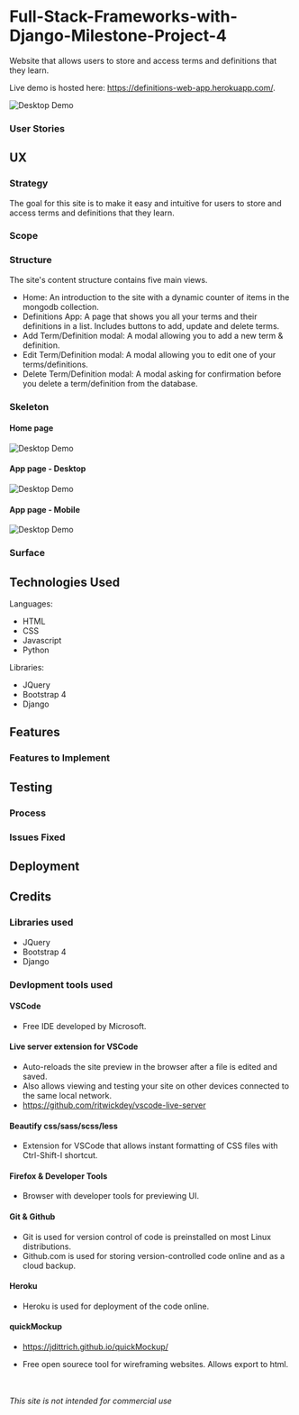 # Full-Stack-Frameworks-with-Django-Milestone-Project-4
Website that allows users to store and access terms and definitions that they learn.

Live demo is hosted here: https://definitions-web-app.herokuapp.com/.

![Desktop Demo](/assets/readme-main.png "Desktop Demo")


### User Stories

#### 


## UX

### Strategy

The goal for this site is to make it easy and intuitive for users to store and access terms and definitions that they learn.


### Scope


### Structure

The site's content structure contains five main views.

- Home: An introduction to the site with a dynamic counter of items in the mongodb collection.
- Definitions App: A page that shows you all your terms and their definitions in a list. Includes buttons to add, update and delete terms.
- Add Term/Definition modal: A modal allowing you to add a new term & definition.
- Edit Term/Definition modal: A modal allowing you to edit one of your terms/definitions.
- Delete Term/Definition modal: A modal asking for confirmation before you delete a term/definition from the database.




### Skeleton

#### Home page
![Desktop Demo](/assets/wireframes/1.png "Desktop Demo")

#### App page - Desktop
![Desktop Demo](/assets/wireframes/2.png "Desktop Demo")

#### App page - Mobile
![Desktop Demo](/assets/wireframes/2-mobile.png "Desktop Demo")





### Surface



## Technologies Used

Languages:
- HTML
- CSS
- Javascript
- Python

Libraries:
- JQuery
- Bootstrap 4
- Django



## Features



### Features to Implement




## Testing

### Process




### Issues Fixed




## Deployment




## Credits

### Libraries used

- JQuery
- Bootstrap 4
- Django

### Devlopment tools used

#### VSCode

- Free IDE developed by Microsoft.

#### Live server extension for VSCode 
- Auto-reloads the site preview in the browser after a file is edited and saved. 
- Also allows viewing and testing your site on other devices connected to the same local network.
- https://github.com/ritwickdey/vscode-live-server

#### Beautify css/sass/scss/less
- Extension for VSCode that allows instant formatting of CSS files with Ctrl-Shift-I shortcut.

#### Firefox & Developer Tools
- Browser with developer tools for previewing UI.

#### Git & Github
- Git is used for version control of code is preinstalled on most Linux distributions. 
- Github.com is used for storing version-controlled code online and as a cloud backup.

#### Heroku
- Heroku is used for deployment of the code online.

#### quickMockup
- https://jdittrich.github.io/quickMockup/

- Free open sourece tool for wireframing websites. Allows export to html.




<br><br>
*This site is not intended for commercial use*
